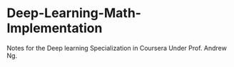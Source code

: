 # Deep-Learning-Math-Implementation
Notes for the Deep learning Specialization in Coursera Under Prof. Andrew Ng.  
